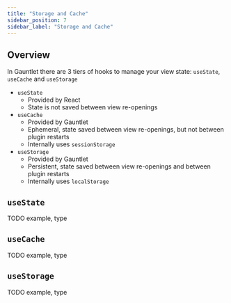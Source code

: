 ```yaml
---
title: "Storage and Cache"
sidebar_position: 7
sidebar_label: "Storage and Cache"
---
```


## Overview

In Gauntlet there are 3 tiers of hooks to manage your view state: `useState`, `useCache` and `useStorage`

- `useState`
  - Provided by React
  - State is not saved between view re-openings
- `useCache`
  - Provided by Gauntlet
  - Ephemeral, state saved between view re-openings, but not between plugin restarts
  - Internally uses `sessionStorage`
- `useStorage`
  - Provided by Gauntlet
  - Persistent, state saved between view re-openings and between plugin restarts
  - Internally uses `localStorage`


## `useState`

TODO example, type

## `useCache`

TODO example, type

## `useStorage`

TODO example, type


